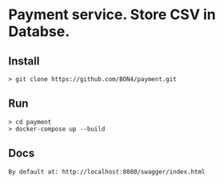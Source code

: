 # Payment service. Store CSV in Databse.

## Install
```
> git clone https://github.com/BON4/payment.git
```

## Run
```
> cd payment
> docker-compose up --build
```

## Docs
```
By default at: http://localhost:8080/swagger/index.html
```

